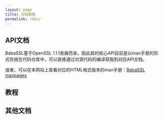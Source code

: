 ```yaml
---
layout: page
title: 文档教程
permalink: /doc/
---
```


## API文档

BabaSSL基于OpenSSL 1.1.1发展而来，因此其的核心API目前是以man手册的形式存放在代码仓库中，可以直接通过对源代码的编译获取到对应API文档。

或者，可以在本网站上查看对应的HTML格式版本的man手册：[BabaSSL manpages](/manpages/)

## 教程

## 其他文档
